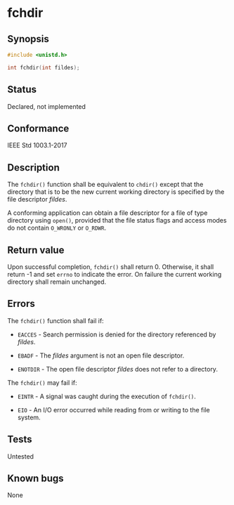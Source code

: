 # fchdir

## Synopsis

```c
#include <unistd.h>

int fchdir(int fildes);
```

## Status

Declared, not implemented

## Conformance

IEEE Std 1003.1-2017

## Description

The `fchdir()` function shall be equivalent to `chdir()` except that the directory that is to be the new current working
directory is specified by the file descriptor _fildes_.

A conforming application can obtain a file descriptor for a file of type directory using `open()`, provided that the
file status flags and access modes do not contain `O_WRONLY` or `O_RDWR`.

## Return value

Upon successful completion, `fchdir()` shall return 0. Otherwise, it shall return -1 and set `errno` to indicate the
error. On failure the current working directory shall remain unchanged.

## Errors

The `fchdir()` function shall fail if:

* `EACCES` - Search permission is denied for the directory referenced by _fildes_.

* `EBADF` - The _fildes_ argument is not an open file descriptor.

* `ENOTDIR` - The open file descriptor _fildes_ does not refer to a directory.

The `fchdir()` may fail if:

* `EINTR` - A signal was caught during the execution of `fchdir()`.

* `EIO` - An I/O error occurred while reading from or writing to the file system.

## Tests

Untested

## Known bugs

None
